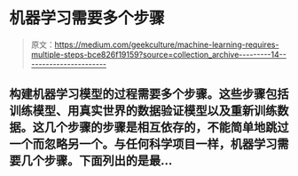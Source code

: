 # 机器学习需要多个步骤

> 原文：<https://medium.com/geekculture/machine-learning-requires-multiple-steps-bce826f19159?source=collection_archive---------14----------------------->

## 构建机器学习模型的过程需要多个步骤。这些步骤包括训练模型、用真实世界的数据验证模型以及重新训练数据。这几个步骤的步骤是相互依存的，不能简单地跳过一个而忽略另一个。与任何科学项目一样，机器学习需要几个步骤。下面列出的是最…